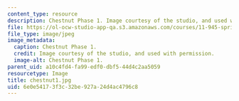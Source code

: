 ```yaml
---
content_type: resource
description: Chestnut Phase 1. Image courtesy of the studio, and used with permission.
file: https://ol-ocw-studio-app-qa.s3.amazonaws.com/courses/11-945-springfield-studio-spring-2004/6e0e54173f3c32be927a24d4ac4796c8_chestnut1.jpg
file_type: image/jpeg
image_metadata:
  caption: Chestnut Phase 1.
  credit: Image courtesy of the studio, and used with permission.
  image-alt: Chestnut Phase 1.
parent_uid: a10c4fd4-fa99-edf0-dbf5-44d4c2aa5059
resourcetype: Image
title: chestnut1.jpg
uid: 6e0e5417-3f3c-32be-927a-24d4ac4796c8
---
```

